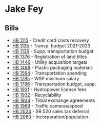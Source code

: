 # Jake Fey
## Bills
* [HB 1115](bill/2021-22/hb/1115/) - Credit card costs recovery
* [HB 1135](bill/2021-22/hb/1135/) - Transp. budget 2021-2023
* [HB 1136](bill/2021-22/hb/1136/) - Supp. transportation budget
* [HB 1376](bill/2021-22/hb/1376/) - Registration of land titles
* [HB 1446](bill/2021-22/hb/1446/) - Utility acquisition targets
* [HB 1488](bill/2021-22/hb/1488/) - Plastic packaging materials
* [HB 1564](bill/2021-22/hb/1564/) - Transportation spending
* [HB 1785](bill/2021-22/hb/1785/) - WSP minimum salary
* [HB 1786](bill/2021-22/hb/1786/) - Transportation budget, supp.
* [HB 1931](bill/2021-22/hb/1931/) - Hydropower license fees
* [HB 1932](bill/2021-22/hb/1932/) - Recyclability
* [HB 1934](bill/2021-22/hb/1934/) - Tribal exchange agreements
* [HB 1969](bill/2021-22/hb/1969/) - Traffic cameras/speed
* [HB 2024](bill/2021-22/hb/2024/) - SR 520 sales tax deferral
* [HB 2063](bill/2021-22/hb/2063/) - Incorporation/population
